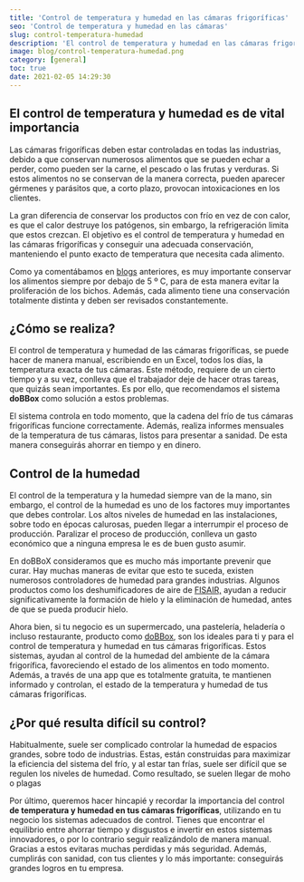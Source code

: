 ```yaml
---
title: 'Control de temperatura y humedad en las cámaras frigoríficas'
seo: 'Control de temperatura y humedad en las cámaras'
slug: control-temperatura-humedad
description: 'El control de temperatura y humedad en las cámaras frigoríficas es de vital importancia, debido a que conservan alimentos perecederos.'
image: blog/control-temperatura-humedad.png
category: [general]
toc: true
date: 2021-02-05 14:29:30
---
```


## El control de temperatura y humedad es de vital importancia

Las cámaras frigoríficas deben estar controladas en todas las industrias, debido a que conservan numerosos alimentos que se pueden echar a perder, como pueden ser la carne, el pescado o las frutas y verduras. Si estos alimentos no se conservan de la manera correcta, pueden aparecer gérmenes y parásitos que, a corto plazo, provocan intoxicaciones en los clientes.

La gran diferencia de conservar los productos con frío en vez de con calor, es que el calor destruye los patógenos, sin embargo, la refrigeración limita que estos crezcan. El objetivo es el control de temperatura y humedad en las cámaras frigoríficas y conseguir una adecuada conservación, manteniendo el punto exacto de temperatura que necesita cada alimento.

Como ya comentábamos en [blogs](/claves-ordenar-camaras-frigorificas/) anteriores, es muy importante conservar los alimentos siempre por debajo de 5 º C, para de esta manera evitar la proliferación de los bichos. Además, cada alimento tiene una conservación totalmente distinta y deben ser revisados constantemente.

## ¿Cómo se realiza?

El control de temperatura y humedad de las cámaras frigoríficas, se puede hacer de manera manual, escribiendo en un Excel, todos los días, la temperatura exacta de tus cámaras. Este método, requiere de un cierto tiempo y a su vez, conlleva que el trabajador deje de hacer otras tareas, que quizás sean importantes. Es por ello, que recomendamos el sistema **doBBox** como solución a estos problemas.

El sistema controla en todo momento, que la cadena del frío de tus cámaras frigoríficas funcione correctamente. Además, realiza informes mensuales de la temperatura de tus cámaras, listos para presentar a sanidad. De esta manera conseguirás ahorrar en tiempo y en dinero.

## Control de la humedad

El control de la temperatura y la humedad siempre van de la mano, sin embargo, el control de la humedad es uno de los factores muy importantes que debes controlar. Los altos niveles de humedad en las instalaciones, sobre todo en épocas calurosas, pueden llegar a interrumpir el proceso de producción. Paralizar el proceso de producción, conlleva un gasto económico que a ninguna empresa le es de buen gusto asumir.

En doBBoX consideramos que es mucho más importante prevenir que curar. Hay muchas maneras de evitar que esto te suceda, existen numerosos controladores de humedad para grandes industrias. Algunos productos como los deshumificadores de aire de [FISAIR,](https://fisair.com/es/productos/deshumidificadores-de-aire-df/) ayudan a reducir significativamente la formación de hielo y la eliminación de humedad, antes de que se pueda producir hielo.

Ahora bien, si tu negocio es un supermercado, una pastelería, heladería o incluso restaurante, producto como [doBBox](/), son los ideales para ti y para el control de temperatura y humedad en tus cámaras frigoríficas. Estos sistemas, ayudan al control de la humedad del ambiente de la cámara frigorífica, favoreciendo el estado de los alimentos en todo momento. Además, a través de una app que es totalmente gratuita, te mantienen informado y controlan, el estado de la temperatura y humedad de tus cámaras frigoríficas.

## ¿Por qué resulta difícil su control?

Habitualmente, suele ser complicado controlar la humedad de espacios grandes, sobre todo de industrias. Estas, están construidas para maximizar la eficiencia del sistema del frío, y al estar tan frías, suele ser difícil que se regulen los niveles de humedad. Como resultado, se suelen llegar de moho o plagas

Por último, queremos hacer hincapié y recordar la importancia del control **de temperatura y humedad en tus cámaras frigoríficas**, utilizando en tu negocio los sistemas adecuados de control. Tienes que encontrar el equilibrio entre ahorrar tiempo y disgustos e invertir en estos sistemas innovadores, o por lo contrario seguir realizándolo de manera manual. Gracias a estos evitaras muchas perdidas y más seguridad. Además, cumplirás con sanidad, con tus clientes y lo más importante: conseguirás grandes logros en tu empresa.